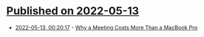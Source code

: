 # [Published on 2022-05-13](index.md)

* [2022-05-13, 00:20:17](https://news.ycombinator.com/item?id=31361705) - [Why a Meeting Costs More Than a MacBook Pro](https://blog.shimin.io/the-business-case-for-fewer-developer-meetings/)
